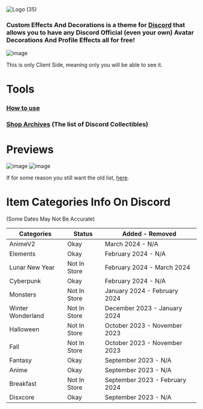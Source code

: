 ![Logo (35)](https://github.com/DTACat/DTACat/assets/141873540/06616e9f-b23f-4e25-8322-f6e6bf6031be)

### Custom Effects And Decorations is a theme for [Discord](https://discord.com) that allows you to have any Discord Official (even your own) Avatar Decorations And Profile Effects all for free!

![image](https://github.com/DTACat/Custom-Effects-And-Decorations-Discord-Theme/assets/141873540/4b98f54c-ab33-4468-938c-e4aa17cedd2e)

This is only Client Side, meaning only you will be able to see it.

# Tools

### [How to use](https://youtu.be/y3nOlQpY3uQ)

### [Shop Archives](https://dtacat.github.io/Collectibles/) (The list of Discord Collectibles)

# Previews

![image](https://github.com/DTACat/Custom-Effects-And-Decorations-Discord-Theme/assets/141873540/615a5f3c-2c48-4873-8cb0-823dba6f4da8)
![image](https://github.com/DTACat/Custom-Effects-And-Decorations-Discord-Theme/assets/141873540/429d18c4-d0be-4db7-9e9f-61598e8e19a6)

If for some reason you still want the old list, [here](https://github.com/DTACat/CEAD-old).

# Item Categories Info On Discord

(Some Dates May Not Be Accurate)

| Categories | Status | Added - Removed |
| --- | --- | --- |
| AnimeV2 | Okay | March 2024 - N/A |
| Elements | Okay | February 2024 - N/A |
| Lunar New Year | Not In Store | February 2024 - March 2024 |
| Cyberpunk | Okay | February 2024 - N/A |
| Monsters | Not In Store | January 2024 - February 2024 |
| Winter Wonderland | Not In Store | December 2023 - January 2024 |
| Halloween | Not In Store | October 2023 - November 2023 |
| Fall | Not In Store | October 2023 - November 2023 |
| Fantasy | Okay | September 2023 - N/A |
| Anime | Okay | September 2023 - N/A |
| Breakfast | Not In Store | September 2023 - February 2024 |
| Disxcore | Okay | September 2023 - N/A |

